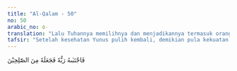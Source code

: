 ```yaml
---
title: "Al-Qalam - 50"
no: 50
arabic_no: ٥٠
translation: "Lalu Tuhannya memilihnya dan menjadikannya termasuk orang yang saleh. "
tafsir: "Setelah kesehatan Yunus pulih kembali, demikian pula kekuatan badannya, maka Allah mengutusnya kembali kepada kaumnya yang pada waktu itu berjumlah seratus ribu orang lebih, sebagaimana firman Allah:\n\nDan Kami utus dia kepada seratus ribu (orang) atau lebih, sehingga mereka beriman, karena itu Kami anugerahkan kenikmatan hidup kepada mereka hingga waktu tertentu. (as saffat/37: 147-148)\n\nKedatangan Yunus disambut kaumnya dengan gembira dan menyatakan keimanan kepadanya, sehingga mereka termasuk orang-orang yang saleh.\n\nDengan ayat-ayat di atas, Allah memperingatkan Nabi Muhammad agar jangan sekali-kali bersikap dan bertindak seperti yang dilakukan Nabi Yunus yang mudah marah dan mudah berputus asa, sehingga ia meninggalkan kaumnya dan tugas suci yang telah dibebankan kepadanya, yaitu tugas kerasulan. Nabi Muhammad diperintahkan untuk selalu tabah dan sabar dalam keadaan bagaimana pun karena Allah menyukai orang-orang yang sabar."
---
```

فَاجْتَبٰىهُ رَبُّهٗ فَجَعَلَهٗ مِنَ الصّٰلِحِيْنَ 